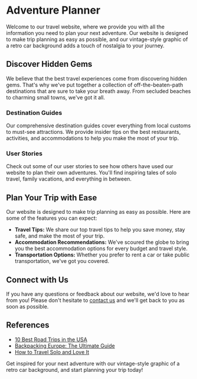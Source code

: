 <!--font:Montserrat-->

# Adventure Planner

Welcome to our travel website, where we provide you with all the information you need to plan your next adventure. Our website is designed to make trip planning as easy as possible, and our vintage-style graphic of a retro car background adds a touch of nostalgia to your journey.

## Discover Hidden Gems

We believe that the best travel experiences come from discovering hidden gems. That's why we've put together a collection of off-the-beaten-path destinations that are sure to take your breath away. From secluded beaches to charming small towns, we've got it all.

### Destination Guides

Our comprehensive destination guides cover everything from local customs to must-see attractions. We provide insider tips on the best restaurants, activities, and accommodations to help you make the most of your trip.

### User Stories

Check out some of our user stories to see how others have used our website to plan their own adventures. You'll find inspiring tales of solo travel, family vacations, and everything in between.

## Plan Your Trip with Ease

Our website is designed to make trip planning as easy as possible. Here are some of the features you can expect:

- **Travel Tips:** We share our top travel tips to help you save money, stay safe, and make the most of your trip.
- **Accommodation Recommendations:** We've scoured the globe to bring you the best accommodation options for every budget and travel style.
- **Transportation Options:** Whether you prefer to rent a car or take public transportation, we've got you covered.

## Connect with Us

If you have any questions or feedback about our website, we'd love to hear from you! Please don't hesitate to [contact us](#contact) and we'll get back to you as soon as possible.

## References

- [10 Best Road Trips in the USA](#)
- [Backpacking Europe: The Ultimate Guide](#)
- [How to Travel Solo and Love It](#)

Get inspired for your next adventure with our vintage-style graphic of a retro car background, and start planning your trip today!

<!--

Write me content for website with wallpaper which alt text is:

"A vintage-style graphic of a retro car for a car or travel website"

The name/title of the page should not be 1:1 copy of the alt text but rather a real content of the website which is using this wallpaper.

- Use markdown format 
- Start with heading
- Heading should be short and concise
- The content should look like a real website 
- The website should not be about the wallpaper, wallpaper is just a related background
- Heading should be contain work "wallpaper" or "background"
- Include real sections like references, contact, user stories, etc. use things relevant to the page purpose.
- Feel free to use structure like headings, bullets, numbering, blockquotes, paragraphs, horizontal lines, etc.
- You can use formatting like bold or _italic_
- You can include UTF-8 emojis
- Links should be only #hash anchors (and you can refer to the document itself)
- Do not include images


---


# Retro Car Wallpaper for Your Next Adventure

Welcome to our car and travel website, where we provide you with all the information you need for your next adventure. Our website is designed to give you a seamless experience while planning your trip, and what better way to get you in the mood than with our vintage-style graphic of a retro car wallpaper?

## Explore the World with Us

Our website is your ultimate guide to exploring the world. Whether you're planning a road trip across the country or a backpacking adventure through Europe, we have everything you need to make your trip unforgettable.

### Discover Hidden Gems

We believe that the best travel experiences come from discovering hidden gems. That's why we've put together a collection of off-the-beaten-path destinations that are sure to take your breath away. From secluded beaches to charming small towns, we've got it all.

### User Stories

Don't just take our word for it - check out some of our user stories to see how others have used our website to plan their own adventures. You'll find inspiring tales of solo travel, family vacations, and everything in between.

## Plan Your Trip with Ease

Our website is designed to make trip planning as easy as possible. Here are some of the features you can expect:

- **Destination Guides:** Our comprehensive destination guides cover everything from local customs to must-see attractions.
- **Travel Tips:** We share our top travel tips to help you save money, stay safe, and make the most of your trip.
- **Accommodation Recommendations:** We've scoured the globe to bring you the best accommodation options for every budget and travel style.
- **Transportation Options:** Whether you prefer to rent a car or take public transportation, we've got you covered.

## Contact Us

If you have any questions or feedback about our website, we'd love to hear from you! Please don't hesitate to [contact us](#contact) and we'll get back to you as soon as possible.

## References

- [10 Best Road Trips in the USA](#)
- [Backpacking Europe: The Ultimate Guide](#)
- [How to Travel Solo and Love It](#)

Get inspired for your next adventure with our retro car wallpaper, and start planning your trip today!


---


Heading should not include word "wallpaper". The website should not be about the wallpaper itself, wallpaper is just a related background, rewrite whole content.


---


# Vintage Adventure: Explore the World with Our Travel Website

Welcome to our travel website, where we provide you with all the information you need for your next adventure. Our website is designed to give you a seamless experience while planning your trip, and our vintage-style graphic of a retro car background sets the tone for the exciting journey ahead.

## Discover Hidden Gems

We believe that the best travel experiences come from discovering hidden gems. That's why we've put together a collection of off-the-beaten-path destinations that are sure to take your breath away. From secluded beaches to charming small towns, we've got it all.

### Destination Guides

Our comprehensive destination guides cover everything from local customs to must-see attractions. We provide insider tips on the best restaurants, activities, and accommodations to help you make the most of your trip.

### User Stories

Don't just take our word for it - check out some of our user stories to see how others have used our website to plan their own adventures. You'll find inspiring tales of solo travel, family vacations, and everything in between.

## Plan Your Trip with Ease

Our website is designed to make trip planning as easy as possible. Here are some of the features you can expect:

- **Travel Tips:** We share our top travel tips to help you save money, stay safe, and make the most of your trip.
- **Accommodation Recommendations:** We've scoured the globe to bring you the best accommodation options for every budget and travel style.
- **Transportation Options:** Whether you prefer to rent a car or take public transportation, we've got you covered.

## Connect with Us

If you have any questions or feedback about our website, we'd love to hear from you! Please don't hesitate to [contact us](#contact) and we'll get back to you as soon as possible.

## References

- [10 Best Road Trips in the USA](#)
- [Backpacking Europe: The Ultimate Guide](#)
- [How to Travel Solo and Love It](#)

Get inspired for your next adventure with our vintage-style graphic of a retro car background, and start planning your trip today!


---


Heading is too long, rewrite whole content.


---


# Explore the World with Our Travel Website

Welcome to our travel website, where we provide you with all the information you need for your next adventure. Our website is designed to give you a seamless experience while planning your trip, and our vintage-style graphic of a retro car background sets the tone for the exciting journey ahead.

## Discover Hidden Gems

We believe that the best travel experiences come from discovering hidden gems. That's why we've put together a collection of off-the-beaten-path destinations that are sure to take your breath away. From secluded beaches to charming small towns, we've got it all.

### Destination Guides

Our comprehensive destination guides cover everything from local customs to must-see attractions. We provide insider tips on the best restaurants, activities, and accommodations to help you make the most of your trip.

### User Stories

Check out some of our user stories to see how others have used our website to plan their own adventures. You'll find inspiring tales of solo travel, family vacations, and everything in between.

## Plan Your Trip with Ease

Our website is designed to make trip planning as easy as possible. Here are some of the features you can expect:

- **Travel Tips:** We share our top travel tips to help you save money, stay safe, and make the most of your trip.
- **Accommodation Recommendations:** We've scoured the globe to bring you the best accommodation options for every budget and travel style.
- **Transportation Options:** Whether you prefer to rent a car or take public transportation, we've got you covered.

## Connect with Us

If you have any questions or feedback about our website, we'd love to hear from you! Please don't hesitate to [contact us](#contact) and we'll get back to you as soon as possible.

## References

- [10 Best Road Trips in the USA](#)
- [Backpacking Europe: The Ultimate Guide](#)
- [How to Travel Solo and Love It](#)

Get inspired for your next adventure with our vintage-style graphic of a retro car background, and start planning your trip today!


---


Heading is too long, rewrite whole content.


---


# Plan Your Next Adventure with Our Travel Website

Welcome to our travel website, where we provide you with all the information you need to plan your next adventure. Our website is designed to make trip planning as easy as possible, and our vintage-style graphic of a retro car background adds a touch of nostalgia to your journey.

## Discover Hidden Gems

We believe that the best travel experiences come from discovering hidden gems. That's why we've put together a collection of off-the-beaten-path destinations that are sure to take your breath away. From secluded beaches to charming small towns, we've got it all.

### Destination Guides

Our comprehensive destination guides cover everything from local customs to must-see attractions. We provide insider tips on the best restaurants, activities, and accommodations to help you make the most of your trip.

### User Stories

Check out some of our user stories to see how others have used our website to plan their own adventures. You'll find inspiring tales of solo travel, family vacations, and everything in between.

## Plan Your Trip with Ease

Our website is designed to make trip planning as easy as possible. Here are some of the features you can expect:

- **Travel Tips:** We share our top travel tips to help you save money, stay safe, and make the most of your trip.
- **Accommodation Recommendations:** We've scoured the globe to bring you the best accommodation options for every budget and travel style.
- **Transportation Options:** Whether you prefer to rent a car or take public transportation, we've got you covered.

## Connect with Us

If you have any questions or feedback about our website, we'd love to hear from you! Please don't hesitate to [contact us](#contact) and we'll get back to you as soon as possible.

## References

- [10 Best Road Trips in the USA](#)
- [Backpacking Europe: The Ultimate Guide](#)
- [How to Travel Solo and Love It](#)

Get inspired for your next adventure with our vintage-style graphic of a retro car background, and start planning your trip today!


---


Write me a Google font which is best fitting for the website.

Pick from the list:
- Poppins
- Alegreya
- Open Sans
- Roboto
- Great Vibes
- Lobster
- Playfair Display
- Inter
- Raleway
- Orbitron
- Lato
- Dancing Script
- Exo 2
- Barlow Condensed
- Futura
- Montserrat
- IBM Plex Sans


Write just the font name nothing else.


---


Montserrat

-->
